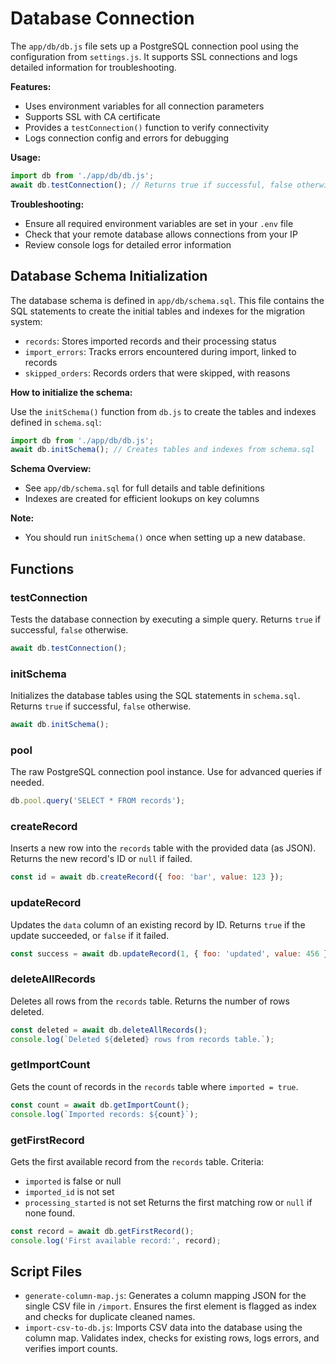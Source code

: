 # Database Connection

The `app/db/db.js` file sets up a PostgreSQL connection pool using the configuration from `settings.js`. It supports SSL connections and logs detailed information for troubleshooting.

**Features:**
- Uses environment variables for all connection parameters
- Supports SSL with CA certificate
- Provides a `testConnection()` function to verify connectivity
- Logs connection config and errors for debugging

**Usage:**
```js
import db from './app/db/db.js';
await db.testConnection(); // Returns true if successful, false otherwise
```

**Troubleshooting:**
- Ensure all required environment variables are set in your `.env` file
- Check that your remote database allows connections from your IP
- Review console logs for detailed error information

## Database Schema Initialization

The database schema is defined in `app/db/schema.sql`. This file contains the SQL statements to create the initial tables and indexes for the migration system:
- `records`: Stores imported records and their processing status
- `import_errors`: Tracks errors encountered during import, linked to records
- `skipped_orders`: Records orders that were skipped, with reasons

**How to initialize the schema:**

Use the `initSchema()` function from `db.js` to create the tables and indexes defined in `schema.sql`:

```js
import db from './app/db/db.js';
await db.initSchema(); // Creates tables and indexes from schema.sql
```

**Schema Overview:**
- See `app/db/schema.sql` for full details and table definitions
- Indexes are created for efficient lookups on key columns

**Note:**
- You should run `initSchema()` once when setting up a new database.

## Functions

### testConnection
Tests the database connection by executing a simple query. Returns `true` if successful, `false` otherwise.
```js
await db.testConnection();
```

### initSchema
Initializes the database tables using the SQL statements in `schema.sql`. Returns `true` if successful, `false` otherwise.
```js
await db.initSchema();
```

### pool
The raw PostgreSQL connection pool instance. Use for advanced queries if needed.
```js
db.pool.query('SELECT * FROM records');
```

### createRecord
Inserts a new row into the `records` table with the provided data (as JSON). Returns the new record's ID or `null` if failed.
```js
const id = await db.createRecord({ foo: 'bar', value: 123 });
```

### updateRecord
Updates the `data` column of an existing record by ID. Returns `true` if the update succeeded, or `false` if it failed.
```js
const success = await db.updateRecord(1, { foo: 'updated', value: 456 });
```

### deleteAllRecords
Deletes all rows from the `records` table. Returns the number of rows deleted.
```js
const deleted = await db.deleteAllRecords();
console.log(`Deleted ${deleted} rows from records table.`);
```

### getImportCount
Gets the count of records in the `records` table where `imported = true`.
```js
const count = await db.getImportCount();
console.log(`Imported records: ${count}`);
```

### getFirstRecord
Gets the first available record from the `records` table. Criteria:
- `imported` is false or null
- `imported_id` is not set
- `processing_started` is not set
Returns the first matching row or `null` if none found.
```js
const record = await db.getFirstRecord();
console.log('First available record:', record);
```

## Script Files
- `generate-column-map.js`: Generates a column mapping JSON for the single CSV file in `/import`. Ensures the first element is flagged as index and checks for duplicate cleaned names.
- `import-csv-to-db.js`: Imports CSV data into the database using the column map. Validates index, checks for existing rows, logs errors, and verifies import counts.
